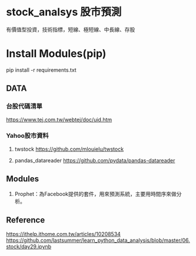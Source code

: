 # stock_analsys 股市預測
有價值型投資，技術指標，短線、極短線、中長線、存股

# Install Modules(pip)
pip install -r requirements.txt

## DATA
### 台股代碼清單
https://www.tej.com.tw/webtej/doc/uid.htm

### Yahoo股市資料
1. twstock
https://github.com/mlouielu/twstock

2. pandas_datareader
https://github.com/pydata/pandas-datareader

## Modules
1. Prophet：為Facebook提供的套件，用來預測系統，主要用時間序來做分析。

## Reference
https://ithelp.ithome.com.tw/articles/10208534
https://github.com/lastsummer/learn_python_data_analysis/blob/master/06.stock/day29.ipynb
